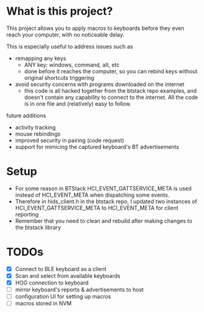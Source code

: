 # What is this project?

This project allows you to apply macros to keyboards before they even reach your computer, with no noticeable delay. 

This is especially useful to address issues such as
- remapping any keys 
  - ANY key: windows, command, alt, etc
  - done before it reaches the computer, so you can rebind keys without original shortcuts triggering 
- avoid security concerns with programs downloaded on the internet
  - this code is all hacked together from the btstack repo examples, and doesn't contain any capability to connect to the internet. All the code is in one file and (relatively) easy to follow.

future additions
- activity tracking
- mouse rebindings
- improved security in pairing (code request)
- support for mimicing the captured keyboard's BT advertisements

# Setup
- For some reason in BTStack HCI_EVENT_GATTSERVICE_META is used instead of HCI_EVENT_META when dispatching some events. 
- Therefore in hids_client.h in the btstack repo, I updated two instances of HCI_EVENT_GATTSERVICE_META to HCI_EVENT_META for client reporting
- Remember that you need to clean and rebuild after making changes to the btstack library

# TODOs
- [x] Connect to BLE keyboard as a client
- [x] Scan and select from available keyboards
- [x] HOG connection to keyboard
- [ ] mirror keyboard's reports & advertisements to host
- [ ] configuration UI for setting up macros
- [ ] macros stored in NVM
